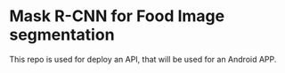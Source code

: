 # Mask R-CNN for Food Image segmentation
This repo is used for deploy an API, that will be used for an Android APP. 
